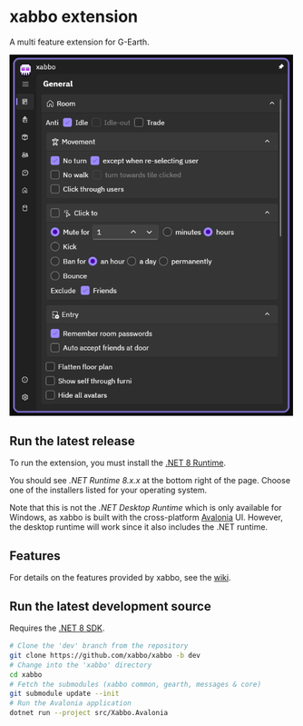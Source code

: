 # xabbo extension
A multi feature extension for G-Earth.

<img src="https://raw.githubusercontent.com/xabbo/xabbo/refs/heads/main/ext/screenshot.png" width="500">

## Run the latest release

To run the extension, you must install the
[.NET 8 Runtime](https://dotnet.microsoft.com/en-us/download/dotnet/8.0).

You should see *.NET Runtime 8.x.x* at the bottom right of the page.
Choose one of the installers listed for your operating system.

Note that this is not the *.NET Desktop Runtime* which is only available for Windows, as xabbo is
built with the cross-platform [Avalonia](https://avaloniaui.net) UI. However, the desktop runtime
will work since it also includes the .NET runtime.

## Features

For details on the features provided by xabbo, see the [wiki](https://github.com/xabbo/xabbo/wiki).

## Run the latest development source

Requires the [.NET 8 SDK](https://dotnet.microsoft.com/en-us/download/dotnet/8.0).

```sh
# Clone the 'dev' branch from the repository
git clone https://github.com/xabbo/xabbo -b dev
# Change into the 'xabbo' directory
cd xabbo
# Fetch the submodules (xabbo common, gearth, messages & core)
git submodule update --init
# Run the Avalonia application
dotnet run --project src/Xabbo.Avalonia
```
